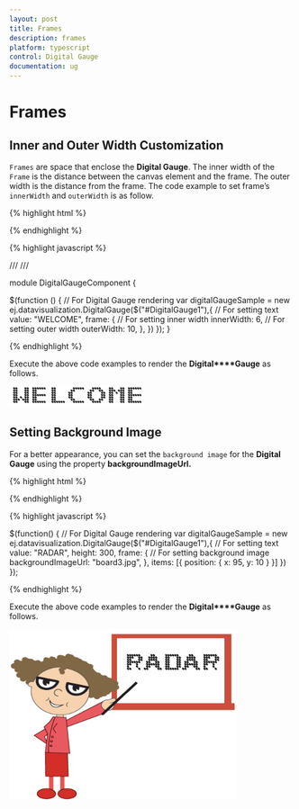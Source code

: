 ```yaml
---
layout: post
title: Frames
description: frames
platform: typescript
control: Digital Gauge
documentation: ug
---
```


# Frames

## Inner and Outer Width Customization

`Frames` are space that enclose the **Digital Gauge**. The inner width of the `Frame` is the distance between the canvas element and the frame. The outer width is the distance from the frame. The code example to set frame’s `innerWidth` and `outerWidth` is as follow.

{% highlight html %}

<div id="DigitalGauge1"></div>

{% endhighlight %}

{% highlight javascript %}

/// <reference path="../tsfiles/jquery.d.ts"></reference>
/// <reference path="../tsfiles/ej.web.all.d.ts"></reference>

module DigitalGaugeComponent {

 $(function () {
        // For Digital Gauge rendering
       var digitalGaugeSample = new ej.datavisualization.DigitalGauge($("#DigitalGauge1"),{
            // For setting text
            value: "WELCOME",
            frame: {
                // For setting inner width
                innerWidth: 6,
                // For setting outer width
                outerWidth: 10,
            },
        })
    });
}

{% endhighlight %}



Execute the above code examples to render the **Digital****Gauge** as follows.

![](Frames_images/Frames_img1.png)



## Setting Background Image

For a better appearance, you can set the `background image` for the **Digital Gauge** using the property **backgroundImageUrl.** 

{% highlight html %}

<div id="DigitalGauge1"></div>

{% endhighlight %}

{% highlight javascript %}

$(function() {
     // For Digital Gauge rendering
   var digitalGaugeSample = new ej.datavisualization.DigitalGauge($("#DigitalGauge1"),{
         // For setting text
         value: "RADAR",
         height: 300,
         frame: {
             // For setting background image
             backgroundImageUrl: "board3.jpg",
         },
         items: [{
             position: {
                 x: 95,
                 y: 10
             }
         }]
     })
 });

{% endhighlight %}



Execute the above code examples to render the **Digital****Gauge** as follows.

![](Frames_images/Frames_img2.png)

